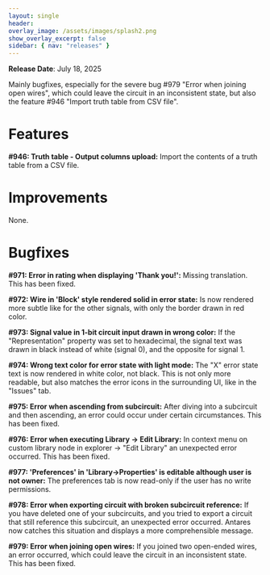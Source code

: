 ```yaml
---
layout: single
header:
overlay_image: /assets/images/splash2.png
show_overlay_excerpt: false
sidebar: { nav: "releases" }
---
```


**Release Date**: July 18, 2025

Mainly bugfixes, especially for the severe bug #979 "Error when joining open wires", which could leave the circuit in an inconsistent state, but also the feature #946 "Import truth table from CSV file". 

# Features

**#946: Truth table - Output columns upload:** Import the contents of a truth table from a CSV file.

# Improvements

None.

# Bugfixes

**#971: Error in rating when displaying 'Thank you!':** Missing translation. This has been fixed.

**#972: Wire in 'Block' style rendered solid in error state:** Is now rendered more subtle like for the other signals, with only the border drawn in red color.

**#973: Signal value in 1-bit circuit input drawn in wrong color:** If the "Representation" property was set to hexadecimal, the signal text was drawn in black instead of white (signal 0), and the opposite for signal 1.

**#974: Wrong text color for error state with light mode:** The "X" error state text is now rendered in white color, not black. This is not only more readable, but also matches the error icons in the surrounding UI, like in the "Issues" tab.

**#975: Error when ascending from subcircuit:** After diving into a subcircuit and then ascending, an error could occur under certain circumstances. This has been fixed.

**#976: Error when executing Library -> Edit Library:** In context menu on custom library node in explorer -> "Edit Library"
an unexpected error occurred. This has been fixed.

**#977: 'Preferences' in 'Library->Properties' is editable although user is not owner:** The preferences tab is now read-only if the user has no write permissions.

**#978: Error when exporting circuit with broken subcircuit reference:** If you have deleted one of your subcircuits, and you tried to export a circuit that still reference this subcircuit, an unexpected error occurred. Antares now catches this situation and displays a more comprehensible message.

**#979: Error when joining open wires:** If you joined two open-ended wires, an error occurred, which could leave the circuit in an inconsistent state. This has been fixed.


